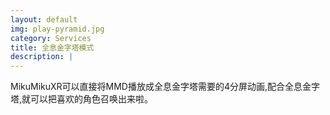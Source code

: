 ```yaml
---
layout: default
img: play-pyramid.jpg
category: Services
title: 全息金字塔模式
description: |
---
```

MikuMikuXR可以直接将MMD播放成全息金字塔需要的4分屏动画,配合全息金字塔,就可以把喜欢的角色召唤出来啦。